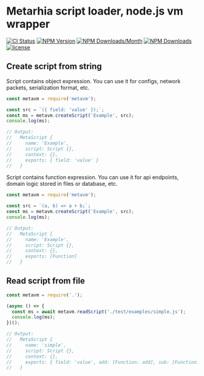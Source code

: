 # Metarhia script loader, node.js vm wrapper

[![CI Status](https://github.com/metarhia/metavm/workflows/Testing%20CI/badge.svg)](https://github.com/metarhia/metavm/actions?query=workflow%3A%22Testing+CI%22+branch%3Amaster)
[![NPM Version](https://badge.fury.io/js/metavm.svg)](https://badge.fury.io/js/metavm)
[![NPM Downloads/Month](https://img.shields.io/npm/dm/metavm.svg)](https://www.npmjs.com/package/metavm)
[![NPM Downloads](https://img.shields.io/npm/dt/metavm.svg)](https://www.npmjs.com/package/metavm)
[![license](https://img.shields.io/badge/license-MIT-blue.svg)](https://github.com/metarhia/metavm/blob/master/LICENSE)

## Create script from string

Script contains object expression. You can use it for configs, network packets,
serialization format, etc.

```js
const metavm = require('metavm');

const src = `({ field: 'value' });`;
const ms = metavm.createScript('Example', src);
console.log(ms);

// Output:
//   MetaScript {
//     name: 'Example',
//     script: Script {},
//     context: {},
//     exports: { field: 'value' }
//   }
```

Script contains function expression. You can use it for api endpoints, domain
logic stored in files or database, etc.

```js
const metavm = require('metavm');

const src = `(a, b) => a + b;`;
const ms = metavm.createScript('Example', src);
console.log(ms);

// Output:
//   MetaScript {
//     name: 'Example',
//     script: Script {},
//     context: {},
//     exports: [Function]
//   }
```

## Read script from file

```js
const metavm = require('.');

(async () => {
  const ms = await metavm.readScript('./test/examples/simple.js');
  console.log(ms);
})();

// Output:
//   MetaScript {
//     name: 'simple',
//     script: Script {},
//     context: {},
//     exports: { field: 'value', add: [Function: add], sub: [Function: sub] }
//   }
```
